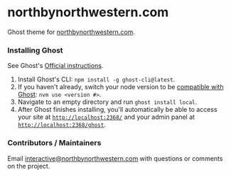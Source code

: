 # northbynorthwestern.com

Ghost theme for [northbynorthwestern.com](http://northbynorthwestern.com).

### Installing Ghost
See Ghost's [Official instructions](https://docs.ghost.org/install/local/).
1. Install Ghost's CLI: `npm install -g ghost-cli@latest`.
2. If you haven't already, switch your node version to be [compatible with Ghost](https://docs.ghost.org/faq/node-versions/): `nvm use <version #>`.
3. Navigate to an empty directory and run `ghost install local`.
4. After Ghost finishes installing, you'll automatically be able to access your site at [`http://localhost:2368/`](http://localhost:2368/) and your admin panel at [`http://localhost:2368/ghost`](http://localhost:2368/ghost).

### Contributors / Maintainers
Email [interactive@northbynorthwestern.com](mailto:interactive@northbynorthwestern.com) with questions or comments on the project.
